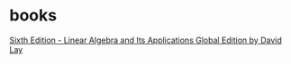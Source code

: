 # books

[Sixth Edition - Linear Algebra and Its Applications Global Edition by David Lay](https://github.com/bparth24/books/blob/main/David%20Lay%2C%20Steven%20Lay%2C%20Judi%20McDonald%20-%20Linear%20Algebra%20and%20Its%20Applications%2C%20Sixth%20Edition.pdf)
